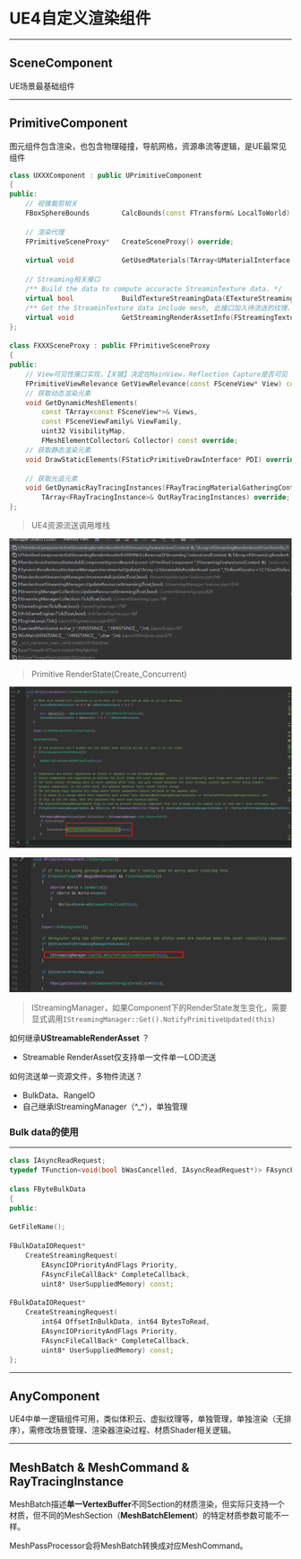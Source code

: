 # UE4自定义渲染组件

---

## SceneComponent

UE场景最基础组件

---

## PrimitiveComponent

图元组件包含渲染，也包含物理碰撞，导航网格，资源串流等逻辑，是UE最常见组件

``` cpp 
class UXXXComponent : public UPrimitiveComponent
{
public:
    // 视锥裁剪相关
    FBoxSphereBounds 		CalcBounds(const FTransform& LocalToWorld) const override;
    
    // 渲染代理
    FPrimitiveSceneProxy*	CreateSceneProxy() override;

    virtual void            GetUsedMaterials(TArray<UMaterialInterface *>& OutMaterials, bool bGetDebugMaterials /* = false */) const;

    // Streaming相关接口
	/** Build the data to compute accuracte StreaminTexture data. */
	virtual bool            BuildTextureStreamingData(ETextureStreamingBuildType BuildType, EMaterialQualityLevel::Type QualityLevel, ERHIFeatureLevel::Type FeatureLevel, TSet<FGuid>& DependentResources) override;
	/** Get the StreaminTexture data include mesh, 此接口加入待流送的纹理、Mesh、关联的包围盒 & TexelFactor */
	virtual void            GetStreamingRenderAssetInfo(FStreamingTextureLevelContext& LevelContext, TArray<FStreamingRenderAssetPrimitiveInfo>& OutStreamingRenderAssets) const override;
};

class FXXXSceneProxy : public FPrimitiveSceneProxy
{
public:
    // View可见性接口实现，【关键】决定在MainView，Reflection Capture是否可见
    FPrimitiveViewRelevance GetViewRelevance(const FSceneView* View) const override;
    // 获取动态渲染元素
    void GetDynamicMeshElements(
        const TArray<const FSceneView*>& Views,
        const FSceneViewFamily& ViewFamily,
        uint32 VisibilityMap, 
        FMeshElementCollector& Collector) const override;
    // 获取静态渲染元素
    void DrawStaticElements(FStaticPrimitiveDrawInterface* PDI) override;

    // 获取光追元素
    void GetDynamicRayTracingInstances(FRayTracingMaterialGatheringContext& Context,
		TArray<FRayTracingInstance>& OutRayTracingInstances) override;
};
```

> UE4资源流送调用堆栈

![](images/ue4_streaming_call_stack.png)

> Primitive RenderState(Create_Concurrent)

![](images/streaming_manager_notify_primitive.png)

![](images/streaming_manager_notify_detach.png)

> IStreamingManager，如果Component下的RenderState发生变化，需要显式调用`IStreamingManager::Get().NotifyPrimitiveUpdated(this)`

如何继承**UStreamableRenderAsset** ？

* Streamable RenderAsset仅支持单一文件单一LOD流送

如何流送单一资源文件，多物件流送？

* BulkData、RangeIO
* 自己继承IStreamingManager（^_^），单独管理

### Bulk data的使用

---

``` cpp
class IAsyncReadRequest;
typedef TFunction<void(bool bWasCancelled, IAsyncReadRequest*)> FAsyncFileCallBack;

class FByteBulkData
{
public:

GetFileName();

FBulkDataIORequest* 
    CreateStreamingRequest(
        EAsyncIOPriorityAndFlags Priority, 
        FAsyncFileCallBack* CompleteCallback, 
        uint8* UserSuppliedMemory) const;

FBulkDataIORequest* 
    CreateStreamingRequest(
        int64 OffsetInBulkData, int64 BytesToRead, 
        EAsyncIOPriorityAndFlags Priority, 
        FAsyncFileCallBack* CompleteCallback, 
        uint8* UserSuppliedMemory) const;
};
```

---

## AnyComponent

UE4中单一逻辑组件可用，类似体积云、虚拟纹理等，单独管理，单独渲染（无排序），需修改场景管理、渲染器渲染过程、材质Shader相关逻辑。

---

## MeshBatch & MeshCommand & RayTracingInstance

MeshBatch描述**单一VertexBuffer**不同Section的材质渲染，但实际只支持一个材质，但不同的MeshSection（**MeshBatchElement**）的特定材质参数可能不一样。

MeshPassProcessor会将MeshBatch转换成对应MeshCommand。